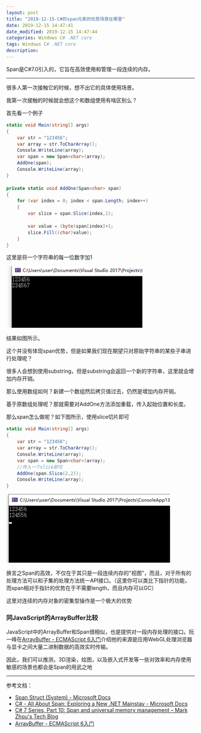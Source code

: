 ```yaml
---
layout: post
title: "2019-12-15-C#的span元素的优势场景在哪里"
date: 2019-12-15 14:47:41
date_modified: 2019-12-15 14:47:44
categories: Windows C# .NET core 
tags: Windows C# .NET core 
description:
---
```


Span是C#7.0引入的，它旨在高效使用和管理一段连续的内存。

-----

很多人第一次接触它的时候，想不出它的具体使用场景。

我第一次接触的时候就会想这个和数组使用有啥区别么？

首先看一个例子

```c#
static void Main(string[] args)
{
    var str = "123456";
    var array = str.ToCharArray();
    Console.WriteLine(array);
    var span = new Span<char>(array);
    AddOne(span);
    Console.WriteLine(array);
}

private static void AddOne(Span<char> span)
{
    for (var index = 0; index < span.Length; index++)
    {
        var slice = span.Slice(index,1);

        var value = (byte)span[index]+1;
        slice.Fill((char)value);
    }
}

```

这里是将一个字符串的每一位数字加1

![image-20191215155531968](../media/image-20191215155531968.png)

结果如图所示。

这个并没有体现span优势，但是如果我们现在期望只对原始字符串的某些子串进行处理呢？

很多人会想到使用substring，但是substring会返回一个新的字符串，这里就会增加内存开销。

那么使用数组如何？新建一个数组然后拷贝值过去，仍然是增加内存开销。

基于原数组处理呢？那就需要对AddOne方法添加重载，传入起始位置和长度。



那么span怎么做呢？如下图所示，使用slice切片即可

```C#
static void Main(string[] args)
{
    var str = "123456";
    var array = str.ToCharArray();
    Console.WriteLine(array);
    var span = new Span<char>(array);
    //传入一个slice即可
    AddOne(span.Slice(2,2));
    Console.WriteLine(array);
}

```

![image-20191215160113211](../media/image-20191215160113211.png)

换言之Span的高效，不仅在于其只是一段连续内存的"视图"，而且，对于所有的处理方法可以和子集的处理方法统一API接口。（这里你可以类比下指针的功能，而span相对于指针的优势在于不需要length，而且内存可以GC）

这里对连续的内存对象的密集型操作是一个极大的优势

### 同JavaScript的ArrayBuffer比较

JavaScript中的ArrayBuffer和Span很相似，也是提供对一段内存处理的接口。阮一峰在[ArrayBuffer - ECMAScript 6入门](https://es6.ruanyifeng.com/#docs/arraybuffer)介绍他的来源是应用WebGL处理浏览器与显卡之间大量二进制数据的高效实时传输。

因此，我们可以推测，3D渲染，绘图，以及嵌入式开发等一些对效率和内存使用敏感的场景也都会是Span的用武之地

---

参考文档：

-  [Span<T> Struct (System) - Microsoft Docs](https://docs.microsoft.com/en-us/dotnet/api/system.span-1?view=netcore-3.1)
- [C# - All About Span: Exploring a New .NET Mainstay - Microsoft Docs](https://docs.microsoft.com/en-us/archive/msdn-magazine/2018/january/csharp-all-about-span-exploring-a-new-net-mainstay)
- [C# 7 Series, Part 10: Span<T> and universal memory management – Mark Zhou's Tech Blog](https://blogs.msdn.microsoft.com/mazhou/2018/03/25/c-7-series-part-10-spant-and-universal-memory-management/)
- [ArrayBuffer - ECMAScript 6入门](https://es6.ruanyifeng.com/#docs/arraybuffer)


